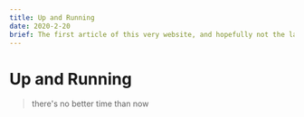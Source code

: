 ```yaml
---
title: Up and Running
date: 2020-2-20
brief: The first article of this very website, and hopefully not the last.
---
```


# Up and Running

> there's no better time than now

